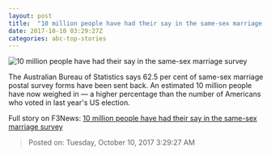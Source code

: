 ```yaml
---
layout: post
title:  "10 million people have had their say in the same-sex marriage survey"
date: 2017-10-10 03:29:27Z
categories: abc-top-stories
---
```


![10 million people have had their say in the same-sex marriage survey](http://www.abc.net.au/news/image/6836582-1x1-700x700.jpg)

The Australian Bureau of Statistics says 62.5 per cent of same-sex marriage postal survey forms have been sent back. An estimated 10 million people have now weighed in — a higher percentage than the number of Americans who voted in last year's US election.


Full story on F3News: [10 million people have had their say in the same-sex marriage survey](http://www.f3nws.com/n/P42AUC)

> Posted on: Tuesday, October 10, 2017 3:29:27 AM
